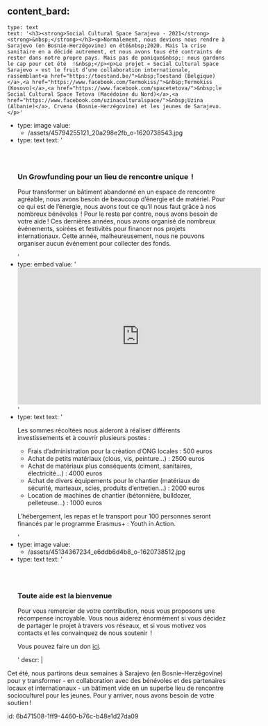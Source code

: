 content_bard:
  -
    type: text
    text: '<h3><strong>Social Cultural Space Sarajevo - 2021</strong><strong>&nbsp;</strong></h3><p>Normalement, nous devions nous rendre à Sarajevo (en Bosnie-Herzégovine) en été&nbsp;2020. Mais la crise sanitaire en a décidé autrement, et nous avons tous été contraints de rester dans notre propre pays. Mais pas de panique&nbsp;: nous gardons le cap pour cet été  !&nbsp;</p><p>Le projet « Social Cultural Space Sarajevo » est le fruit d’une collaboration internationale, rassemblant<a href="https://toestand.be/">&nbsp;Toestand (Belgique)</a>,<a href="https://www.facebook.com/Termokiss/">&nbsp;Termokiss (Kosovo)</a>,<a href="https://www.facebook.com/spacetetova/">&nbsp;le Social Cultural Space Tetova (Macédoine du Nord)</a>,<a href="https://www.facebook.com/uzinaculturalspace/">&nbsp;Uzina (Albanie)</a>, Crvena (Bosnie-Herzégovine) et les jeunes de Sarajevo.</p>'
  -
    type: image
    value:
      - /assets/45794255121_20a298e2fb_o-1620738543.jpg
  -
    type: text
    text: '<h3><strong><br></strong></h3><h3><strong>Un Growfunding pour un lieu de rencontre unique &nbsp;</strong><strong>!</strong></h3><p>Pour transformer un bâtiment abandonné en un espace de rencontre agréable, nous avons besoin de beaucoup d’énergie et de matériel. Pour ce qui est de l’énergie, nous avons tout ce qu’il nous faut grâce à nos nombreux bénévoles  ! Pour le reste par contre, nous avons besoin de votre aide ! Ces dernières années, nous avons organisé de nombreux événements, soirées et festivités pour financer nos projets internationaux. Cette année, malheureusement, nous ne pouvons organiser aucun événement pour collecter des fonds.</p>'
  -
    type: embed
    value: '<iframe width="560" height="315" src="https://www.youtube.com/embed/69fwyeFogZg" title="YouTube video player" frameborder="0" allow="accelerometer; autoplay; clipboard-write; encrypted-media; gyroscope; picture-in-picture" allowfullscreen></iframe>'
  -
    type: text
    text: '<p>Les sommes récoltées nous aideront à réaliser différents investissements et à couvrir plusieurs postes :</p><ul><li>Frais d’administration pour la création d’ONG locales&nbsp;: 500&nbsp;euros</li><li>Achat de petits matériaux (clous, vis, peinture…)&nbsp;: 2500&nbsp;euros</li><li>Achat de matériaux plus conséquents (ciment, sanitaires, électricité…)&nbsp;: 4000&nbsp;euros</li><li>Achat de divers équipements pour le chantier (matériaux de sécurité, marteaux, scies, produits d’entretien…)&nbsp;: 2000&nbsp;euros</li><li>Location de machines de chantier (bétonnière, bulldozer, pelleteuse…)&nbsp;: 1000&nbsp;euros</li></ul><p>L’hébergement, les repas et le transport pour 100&nbsp;personnes seront financés par le programme Erasmus+&nbsp;: Youth in Action.</p>'
  -
    type: image
    value:
      - /assets/45134367234_e6ddb6d4b8_o-1620738512.jpg
  -
    type: text
    text: '<h3><strong><br></strong></h3><h3><strong>Toute aide est la bienvenue</strong></h3><p>Pour vous remercier de votre contribution, nous vous proposons une récompense incroyable. Vous nous aiderez énormément si vous décidez de partager le projet à travers vos réseaux, et si vous motivez vos contacts et les convainquez de nous soutenir  !</p><p>Vous pouvez faire un don <a href="https://www.growfunding.be/en/projects/sarajevo2021">ici</a>.</p>'
descr: |
  <p>Cet été, nous partirons deux semaines à Sarajevo (en Bosnie-Herzégovine) pour y transformer - en collaboration avec des bénévoles et des partenaires locaux et internationaux - un bâtiment vide en un superbe lieu de rencontre socioculturel pour les jeunes. Pour y arriver, nous avons besoin de votre soutien !
  </p>
  
id: 6b471508-1ff9-4460-b76c-b48e1d27da09
